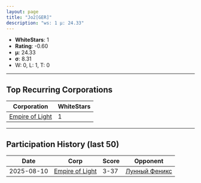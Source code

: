 ```yaml
---
layout: page
title: "Jo2[GER]"
description: "ws: 1 μ: 24.33"
---
```

- **WhiteStars**: 1
- **Rating**: -0.60
- **μ**: 24.33  
- **σ**: 8.31
- W: 0, L: 1, T: 0

---

## Top Recurring Corporations

| Corporation | WhiteStars |
| --- | --- |
| [Empire of Light](https://ws.tsl.rocks/corp/5ca200f11c7f9dedf112be9585982247820f97c82868bacb956c0ef8d19262bc/) | 1 |

---

## Participation History (last 50)

| Date | Corp | Score | Opponent |
| --- | --- | --- | --- |
| 2025-08-10 | [Empire of Light](https://ws.tsl.rocks/corp/5ca200f11c7f9dedf112be9585982247820f97c82868bacb956c0ef8d19262bc/) | 3-37 | [Лунный Феникс](https://ws.tsl.rocks/corp/457b7f76314e0ee24752aaf2396afac9027cfbdcca2a9863add962250ccbf389/) |